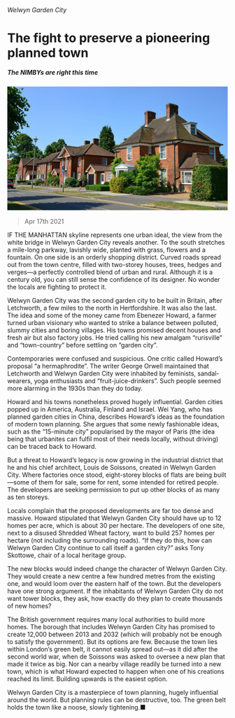 ###### Welwyn Garden City

# The fight to preserve a pioneering planned town 

##### The NIMBYs are right this time 

![image](images/20210417_brp501.jpg) 

> Apr 17th 2021 

IF THE MANHATTAN skyline represents one urban ideal, the view from the white bridge in Welwyn Garden City reveals another. To the south stretches a mile-long parkway, lavishly wide, planted with grass, flowers and a fountain. On one side is an orderly shopping district. Curved roads spread out from the town centre, filled with two-storey houses, trees, hedges and verges—a perfectly controlled blend of urban and rural. Although it is a century old, you can still sense the confidence of its designer. No wonder the locals are fighting to protect it.

Welwyn Garden City was the second garden city to be built in Britain, after Letchworth, a few miles to the north in Hertfordshire. It was also the last. The idea and some of the money came from Ebenezer Howard, a farmer turned urban visionary who wanted to strike a balance between polluted, slummy cities and boring villages. His towns promised decent houses and fresh air but also factory jobs. He tried calling his new amalgam “rurisville” and “town-country” before settling on “garden city”.


Contemporaries were confused and suspicious. One critic called Howard’s proposal “a hermaphrodite”. The writer George Orwell maintained that Letchworth and Welwyn Garden City were inhabited by feminists, sandal-wearers, yoga enthusiasts and “fruit-juice-drinkers”. Such people seemed more alarming in the 1930s than they do today.

Howard and his towns nonetheless proved hugely influential. Garden cities popped up in America, Australia, Finland and Israel. Wei Yang, who has planned garden cities in China, describes Howard’s ideas as the foundation of modern town planning. She argues that some newly fashionable ideas, such as the “15-minute city” popularised by the mayor of Paris (the idea being that urbanites can fulfil most of their needs locally, without driving) can be traced back to Howard.

But a threat to Howard’s legacy is now growing in the industrial district that he and his chief architect, Louis de Soissons, created in Welwyn Garden City. Where factories once stood, eight-storey blocks of flats are being built—some of them for sale, some for rent, some intended for retired people. The developers are seeking permission to put up other blocks of as many as ten storeys.

Locals complain that the proposed developments are far too dense and massive. Howard stipulated that Welwyn Garden City should have up to 12 homes per acre, which is about 30 per hectare. The developers of one site, next to a disused Shredded Wheat factory, want to build 257 homes per hectare (not including the surrounding roads). “If they do this, how can Welwyn Garden City continue to call itself a garden city?” asks Tony Skottowe, chair of a local heritage group.

The new blocks would indeed change the character of Welwyn Garden City. They would create a new centre a few hundred metres from the existing one, and would loom over the eastern half of the town. But the developers have one strong argument. If the inhabitants of Welwyn Garden City do not want tower blocks, they ask, how exactly do they plan to create thousands of new homes?

The British government requires many local authorities to build more homes. The borough that includes Welwyn Garden City has promised to create 12,000 between 2013 and 2032 (which will probably not be enough to satisfy the government). But its options are few. Because the town lies within London’s green belt, it cannot easily spread out—as it did after the second world war, when de Soissons was asked to oversee a new plan that made it twice as big. Nor can a nearby village readily be turned into a new town, which is what Howard expected to happen when one of his creations reached its limit. Building upwards is the easiest option.

Welwyn Garden City is a masterpiece of town planning, hugely influential around the world. But planning rules can be destructive, too. The green belt holds the town like a noose, slowly tightening.■

